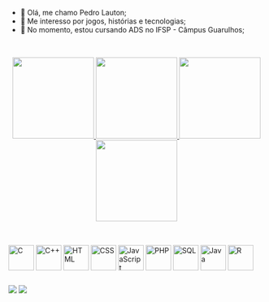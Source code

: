 - 👋 Olá, me chamo Pedro Lauton;
- 👀 Me interesso por jogos, histórias e tecnologias;
- 🌱 No momento, estou cursando ADS no IFSP - Câmpus Guarulhos;

## 

<br/>

<div align="center">
    <a href="https://github.com/PedroLauton#gh-light-mode-only">
        <img height="160em" src="https://github-readme-stats.vercel.app/api/top-langs/?username=PedroLauton&layout=compact&count_private=true&theme=graywhite&show)](https://github.com/anuraghazra/github-readme-stats"/>
        <img height="160em" src="https://github-readme-streak-stats.herokuapp.com?user=PedroLauton&theme=graywhite&locale=pt_BR"/>
    <a/>
    <a href="https://github.com/PedroLauton#gh-dark-mode-only">
      <img height="160em" src="https://github-readme-stats.vercel.app/api/top-langs/?username=PedroLauton&layout=compact&count_private=true&theme=github_dark&show)](https://github.com/anuraghazra/github-readme-stats"/>
        <img height="160em" src="https://github-readme-streak-stats.herokuapp.com/?user=PedroLauton&theme=midnight-purple&hide_border=false&background=0d11175c"/>
    </a>
</div> 

## 

<br/>

<div align="left">
     <img align="center" height="50em" src="https://cdn.jsdelivr.net/gh/devicons/devicon/icons/c/c-original.svg" title="C"/> 
     <img align="center" height="50em" src="https://cdn.jsdelivr.net/gh/devicons/devicon/icons/cplusplus/cplusplus-original.svg"              title="C++" />
     <img align="center" height="50em" src="https://cdn.jsdelivr.net/gh/devicons/devicon/icons/html5/html5-original.svg" title="HTML"/>
     <img align="center" height="50em" src="https://cdn.jsdelivr.net/gh/devicons/devicon/icons/css3/css3-original.svg" title="CSS"/> 
     <img align="center" height="50em" src="https://cdn.jsdelivr.net/gh/devicons/devicon/icons/javascript/javascript-original.svg"            title="JavaScript" />
     <img align="center" height="50em" src="https://cdn.jsdelivr.net/gh/devicons/devicon@latest/icons/php/php-original.svg" title="PHP"/>
     <img align="center" height="50em" src="https://cdn.jsdelivr.net/gh/devicons/devicon@latest/icons/azuresqldatabase/azuresqldatabase-original.svg" title="SQL"/>
     <img align="center" height="50em" src="https://cdn.jsdelivr.net/gh/devicons/devicon@latest/icons/java/java-original-wordmark.svg" title="Java"/>
     <img align="center" height="50em" src="https://cdn.jsdelivr.net/gh/devicons/devicon@latest/icons/r/r-original.svg" title="R"/>
</div>
  
##
    
   <a href="mailto:lautonpedro@gmail.com"><img src="https://img.shields.io/badge/-Gmail-%23333?style=for-the-badge&logo=gmail&logoColor=white" target="_blank"></a>
   <a href="https://instagram.com/lauton.p?igshid=ZDdkNTZiNTM=" target="_blank"><img src="https://img.shields.io/badge/-Instagram-%23E4405F?style=for-the-badge&logo=instagram&logoColor=white" target="_blank"></a>

    
